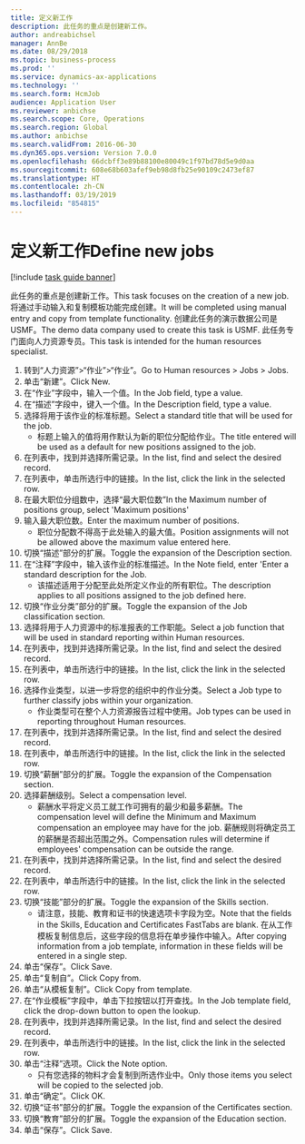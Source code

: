 ```yaml
---
title: 定义新工作
description: 此任务的重点是创建新工作。
author: andreabichsel
manager: AnnBe
ms.date: 08/29/2018
ms.topic: business-process
ms.prod: ''
ms.service: dynamics-ax-applications
ms.technology: ''
ms.search.form: HcmJob
audience: Application User
ms.reviewer: anbichse
ms.search.scope: Core, Operations
ms.search.region: Global
ms.author: anbichse
ms.search.validFrom: 2016-06-30
ms.dyn365.ops.version: Version 7.0.0
ms.openlocfilehash: 66dcbff3e89b88100e80049c1f97bd78d5e9d0aa
ms.sourcegitcommit: 608e68b603afef9eb98d8fb25e90109c2473ef87
ms.translationtype: HT
ms.contentlocale: zh-CN
ms.lasthandoff: 03/19/2019
ms.locfileid: "854815"
---
```

# <a name="define-new-jobs"></a><span data-ttu-id="5b348-103">定义新工作</span><span class="sxs-lookup"><span data-stu-id="5b348-103">Define new jobs</span></span>

[!include [task guide banner](../../includes/task-guide-banner.md)]

<span data-ttu-id="5b348-104">此任务的重点是创建新工作。</span><span class="sxs-lookup"><span data-stu-id="5b348-104">This task focuses on the creation of a new job.</span></span> <span data-ttu-id="5b348-105">将通过手动输入和复制模板功能完成创建。</span><span class="sxs-lookup"><span data-stu-id="5b348-105">It will be completed using manual entry and copy from template functionality.</span></span> <span data-ttu-id="5b348-106">创建此任务的演示数据公司是 USMF。</span><span class="sxs-lookup"><span data-stu-id="5b348-106">The demo data company used to create this task is USMF.</span></span> <span data-ttu-id="5b348-107">此任务专门面向人力资源专员。</span><span class="sxs-lookup"><span data-stu-id="5b348-107">This task is intended for the human resources specialist.</span></span>

1. <span data-ttu-id="5b348-108">转到“人力资源”>“作业”>“作业”。</span><span class="sxs-lookup"><span data-stu-id="5b348-108">Go to Human resources > Jobs > Jobs.</span></span>
2. <span data-ttu-id="5b348-109">单击“新建”。</span><span class="sxs-lookup"><span data-stu-id="5b348-109">Click New.</span></span>
3. <span data-ttu-id="5b348-110">在“作业”字段中，输入一个值。</span><span class="sxs-lookup"><span data-stu-id="5b348-110">In the Job field, type a value.</span></span>
4. <span data-ttu-id="5b348-111">在“描述”字段中，键入一个值。</span><span class="sxs-lookup"><span data-stu-id="5b348-111">In the Description field, type a value.</span></span>
5. <span data-ttu-id="5b348-112">选择将用于该作业的标准标题。</span><span class="sxs-lookup"><span data-stu-id="5b348-112">Select a standard title that will be used for the job.</span></span> 
    * <span data-ttu-id="5b348-113">标题上输入的值将用作默认为新的职位分配给作业。</span><span class="sxs-lookup"><span data-stu-id="5b348-113">The title entered will be used as a default for new positions assigned to the job.</span></span>  
6. <span data-ttu-id="5b348-114">在列表中，找到并选择所需记录。</span><span class="sxs-lookup"><span data-stu-id="5b348-114">In the list, find and select the desired record.</span></span>
7. <span data-ttu-id="5b348-115">在列表中，单击所选行中的链接。</span><span class="sxs-lookup"><span data-stu-id="5b348-115">In the list, click the link in the selected row.</span></span>
8. <span data-ttu-id="5b348-116">在最大职位分组数中，选择“最大职位数”</span><span class="sxs-lookup"><span data-stu-id="5b348-116">In the Maximum number of positions group, select 'Maximum positions'</span></span>
9. <span data-ttu-id="5b348-117">输入最大职位数。</span><span class="sxs-lookup"><span data-stu-id="5b348-117">Enter the maximum number of positions.</span></span> 
    * <span data-ttu-id="5b348-118">职位分配数不得高于此处输入的最大值。</span><span class="sxs-lookup"><span data-stu-id="5b348-118">Position assignments will not be allowed above the maximum value entered here.</span></span>  
10. <span data-ttu-id="5b348-119">切换“描述”部分的扩展。</span><span class="sxs-lookup"><span data-stu-id="5b348-119">Toggle the expansion of the Description section.</span></span>
11. <span data-ttu-id="5b348-120">在“注释”字段中，输入该作业的标准描述。</span><span class="sxs-lookup"><span data-stu-id="5b348-120">In the Note field, enter 'Enter a standard description for the Job.</span></span>
    * <span data-ttu-id="5b348-121">该描述适用于分配至此处所定义作业的所有职位。</span><span class="sxs-lookup"><span data-stu-id="5b348-121">The description applies to all positions assigned to the job defined here.</span></span>  
12. <span data-ttu-id="5b348-122">切换“作业分类”部分的扩展。</span><span class="sxs-lookup"><span data-stu-id="5b348-122">Toggle the expansion of the Job classification section.</span></span>
13. <span data-ttu-id="5b348-123">选择将用于人力资源中的标准报表的工作职能。</span><span class="sxs-lookup"><span data-stu-id="5b348-123">Select a job function that will be used in standard reporting within Human resources.</span></span>
14. <span data-ttu-id="5b348-124">在列表中，找到并选择所需记录。</span><span class="sxs-lookup"><span data-stu-id="5b348-124">In the list, find and select the desired record.</span></span>
15. <span data-ttu-id="5b348-125">在列表中，单击所选行中的链接。</span><span class="sxs-lookup"><span data-stu-id="5b348-125">In the list, click the link in the selected row.</span></span>
16. <span data-ttu-id="5b348-126">选择作业类型，以进一步将您的组织中的作业分类。</span><span class="sxs-lookup"><span data-stu-id="5b348-126">Select a Job type to further classify jobs within your organization.</span></span> 
    * <span data-ttu-id="5b348-127">作业类型可在整个人力资源报告过程中使用。</span><span class="sxs-lookup"><span data-stu-id="5b348-127">Job types can be used in reporting throughout Human resources.</span></span>  
17. <span data-ttu-id="5b348-128">在列表中，找到并选择所需记录。</span><span class="sxs-lookup"><span data-stu-id="5b348-128">In the list, find and select the desired record.</span></span>
18. <span data-ttu-id="5b348-129">在列表中，单击所选行中的链接。</span><span class="sxs-lookup"><span data-stu-id="5b348-129">In the list, click the link in the selected row.</span></span>
19. <span data-ttu-id="5b348-130">切换“薪酬”部分的扩展。</span><span class="sxs-lookup"><span data-stu-id="5b348-130">Toggle the expansion of the Compensation section.</span></span>
20. <span data-ttu-id="5b348-131">选择薪酬级别。</span><span class="sxs-lookup"><span data-stu-id="5b348-131">Select a compensation level.</span></span>
    * <span data-ttu-id="5b348-132">薪酬水平将定义员工就工作可拥有的最少和最多薪酬。</span><span class="sxs-lookup"><span data-stu-id="5b348-132">The compensation level will define the Minimum and Maximum compensation an employee may have for the job.</span></span> <span data-ttu-id="5b348-133">薪酬规则将确定员工的薪酬是否超出范围之外。</span><span class="sxs-lookup"><span data-stu-id="5b348-133">Compensation rules will determine if employees' compensation can be outside the range.</span></span>  
21. <span data-ttu-id="5b348-134">在列表中，找到并选择所需记录。</span><span class="sxs-lookup"><span data-stu-id="5b348-134">In the list, find and select the desired record.</span></span>
22. <span data-ttu-id="5b348-135">在列表中，单击所选行中的链接。</span><span class="sxs-lookup"><span data-stu-id="5b348-135">In the list, click the link in the selected row.</span></span>
23. <span data-ttu-id="5b348-136">切换“技能”部分的扩展。</span><span class="sxs-lookup"><span data-stu-id="5b348-136">Toggle the expansion of the Skills section.</span></span>
    * <span data-ttu-id="5b348-137">请注意，技能、教育和证书的快速选项卡字段为空。</span><span class="sxs-lookup"><span data-stu-id="5b348-137">Note that the fields in the Skills, Education and Certificates FastTabs are blank.</span></span> <span data-ttu-id="5b348-138">在从工作模板复制信息后，这些字段的信息将在单步操作中输入。</span><span class="sxs-lookup"><span data-stu-id="5b348-138">After copying information from a job template, information in these fields will be entered in a single step.</span></span>   
24. <span data-ttu-id="5b348-139">单击“保存”。</span><span class="sxs-lookup"><span data-stu-id="5b348-139">Click Save.</span></span>
25. <span data-ttu-id="5b348-140">单击“复制自”。</span><span class="sxs-lookup"><span data-stu-id="5b348-140">Click Copy from.</span></span>
26. <span data-ttu-id="5b348-141">单击“从模板复制”。</span><span class="sxs-lookup"><span data-stu-id="5b348-141">Click Copy from template.</span></span>
27. <span data-ttu-id="5b348-142">在“作业模板”字段中，单击下拉按钮以打开查找。</span><span class="sxs-lookup"><span data-stu-id="5b348-142">In the Job template field, click the drop-down button to open the lookup.</span></span>
28. <span data-ttu-id="5b348-143">在列表中，找到并选择所需记录。</span><span class="sxs-lookup"><span data-stu-id="5b348-143">In the list, find and select the desired record.</span></span>
29. <span data-ttu-id="5b348-144">在列表中，单击所选行中的链接。</span><span class="sxs-lookup"><span data-stu-id="5b348-144">In the list, click the link in the selected row.</span></span>
30. <span data-ttu-id="5b348-145">单击“注释”选项。</span><span class="sxs-lookup"><span data-stu-id="5b348-145">Click the Note option.</span></span>
    * <span data-ttu-id="5b348-146">只有您选择的物料才会复制到所选作业中。</span><span class="sxs-lookup"><span data-stu-id="5b348-146">Only those items you select will be copied to the selected job.</span></span>    
31. <span data-ttu-id="5b348-147">单击“确定”。</span><span class="sxs-lookup"><span data-stu-id="5b348-147">Click OK.</span></span>
32. <span data-ttu-id="5b348-148">切换“证书”部分的扩展。</span><span class="sxs-lookup"><span data-stu-id="5b348-148">Toggle the expansion of the Certificates section.</span></span>
33. <span data-ttu-id="5b348-149">切换“教育”部分的扩展。</span><span class="sxs-lookup"><span data-stu-id="5b348-149">Toggle the expansion of the Education section.</span></span>
34. <span data-ttu-id="5b348-150">单击“保存”。</span><span class="sxs-lookup"><span data-stu-id="5b348-150">Click Save.</span></span>

